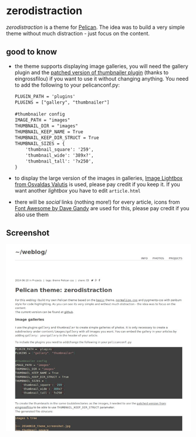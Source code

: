 # zerodistraction

_zerodistraction_ is a theme for [Pelican](https://github.com/getpelican).
The idea was to build a very simple theme without much distraction - just focus on the content. 

## good to know

 * the theme supports displaying image galleries, you will need the 
 gallery plugin and the 
 [patched version of thumbnailer plugin](https://github.com/eingrossfilou/pelican-plugins/tree/patch-1/thumbnailer)
    (thanks to eingrossfilou) if you want to use it without changing anything.
    You need to add the following to your pelicanconf.py:
    ```
    PLUGIN_PATH = 'plugins'
    PLUGINS = ["gallery", "thumbnailer"]
    
    #thumbnailer config
    IMAGE_PATH = "images"
    THUMBNAIL_DIR = "images"
    THUMBNAIL_KEEP_NAME = True
    THUMBNAIL_KEEP_DIR_STRUCT = True
    THUMBNAIL_SIZES = {
        'thumbnail_square': '259',
        'thumbnail_wide': '389x?',
        'thumbnail_tall': '?x250',
    }
    ```
    
 * to display the large version of the images in galleries, [Image Lightbox from Osvaldas Valutis](http://osvaldas.info/image-lightbox-responsive-touch-friendly)
 is used, please pay credit if you keep it.
 If you want another _lightbox_ you have to edit `article.html`
 * there will be _social_ links (nothing more!) for every article, icons from
 [Font Awesome by Dave Gandy](http://fontawesome.io) are used for this, please pay credit if you also use them
 
## Screenshot
![a screenshot of the theme](screenshot.jpg?raw=true)


